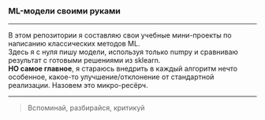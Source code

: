 ### ML-модели своими руками
___
В этом репозитории я составляю свои учебные мини-проекты по написанию классических методов ML.  
Здесь я с нуля пишу модели, используя только numpy и сравниваю результат с готовыми решениями из sklearn.  
**НО самое главное**, я стараюсь внедрить в каждый алгоритм нечто особенное, какое-то улучшение/отклонение от стандартной реализации. Назовем это микро-ресёрч.
___
> Вспоминай, разбирайся, критикуй

